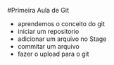 #Primeira Aula de Git

- aprendemos o conceito do git
- iniciar um repositorio
- adicionar um arquivo no Stage
- commitar um arquivo
- fazer o upload para o git